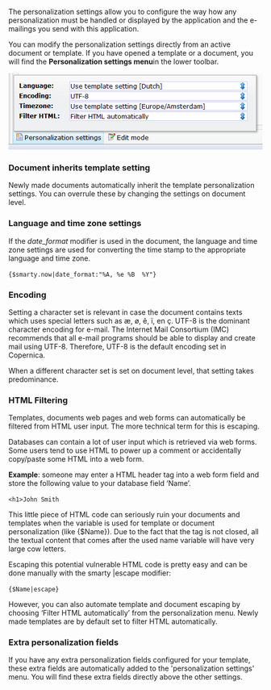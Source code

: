 The personalization settings allow you to configure the way how any
personalization must be handled or displayed by the application and the
e-mailings you send with this application.

You can modify the personalization settings directly from an active
document or template. If you have opened a template or a document, you
will find the **Personalization settings menu**in the lower toolbar.

![Personalization settings](../images/personalizationsettings.png)

### Document inherits template setting

Newly made documents automatically inherit the template personalization
settings. You can overrule these by changing the settings on document
level.

### Language and time zone settings

If the *date\_format* modifier is used in the document, the language and
time zone settings are used for converting the time stamp to the
appropriate language and time zone.

`{$smarty.now|date_format:"%A, %e %B  %Y"}`

### Encoding

Setting a character set is relevant in case the document contains texts
which uses special letters such as æ, ø, ê, ï, en ç. UTF-8 is the
dominant character encoding for e-mail. The Internet Mail Consortium
(IMC) recommends that all e-mail programs should be able to display and
create mail using UTF-8. Therefore, UTF-8 is the default encoding set in
Copernica.

When a different character set is set on document level, that setting
takes predominance.

### HTML Filtering

Templates, documents web pages and web forms can automatically be
filtered from HTML user input. The more technical term for this is
escaping.

Databases can contain a lot of user input which is retrieved via web
forms. Some users tend to use HTML to power up a comment or accidentally
copy/paste some HTML into a web form.

**Example**: someone may enter a HTML header tag into a web form field
and store the following value to your database field ‘Name’.

`<h1>John Smith`

This little piece of HTML code can seriously ruin your documents and
templates when the variable is used for template or document
personalization (like {\$Name}). Due to the fact that the tag is not
closed, all the textual content that comes after the used name variable
will have very large cow letters.

Escaping this potential vulnerable HTML code is pretty easy and can be
done manually with the smarty |escape modifier:

`{$Name|escape}`

However, you can also automate template and document escaping by
choosing ‘Filter HTML automatically’ from the personalization menu.
Newly made templates are by default set to filter HTML automatically.

### Extra personalization fields

If you have any extra personalization fields configured for your
template, these extra fields are automatically added to the
'personalization settings' menu. You will find these extra fields
directly above the other settings.
